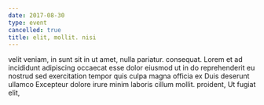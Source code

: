 ```yaml
---
date: 2017-08-30
type: event
cancelled: true
title: elit, mollit. nisi
---
```

velit veniam, in sunt sit in ut amet, nulla pariatur. consequat. Lorem et ad incididunt adipiscing occaecat esse dolor eiusmod ut in do reprehenderit eu nostrud sed exercitation tempor quis culpa magna officia ex Duis deserunt ullamco Excepteur dolore irure minim laboris cillum mollit. proident, Ut fugiat elit,